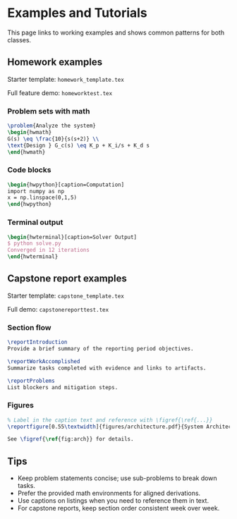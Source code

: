 # Examples and Tutorials

This page links to working examples and shows common patterns for both classes.

## Homework examples

Starter template: `homework_template.tex`

Full feature demo: `homeworktest.tex`

### Problem sets with math
```latex
\problem{Analyze the system}
\begin{hwmath}
G(s) \eq \frac{10}{s(s+2)} \\
\text{Design } G_c(s) \eq K_p + K_i/s + K_d s
\end{hwmath}
```

### Code blocks
```latex
\begin{hwpython}[caption=Computation]
import numpy as np
x = np.linspace(0,1,5)
\end{hwpython}
```

### Terminal output
```latex
\begin{hwterminal}[caption=Solver Output]
$ python solve.py
Converged in 12 iterations
\end{hwterminal}
```

## Capstone report examples

Starter template: `capstone_template.tex`

Full demo: `capstonereporttest.tex`

### Section flow
```latex
\reportIntroduction
Provide a brief summary of the reporting period objectives.

\reportWorkAccomplished
Summarize tasks completed with evidence and links to artifacts.

\reportProblems
List blockers and mitigation steps.
```

### Figures
```latex
% Label in the caption text and reference with \figref{\ref{...}}
\reportfigure[0.55\textwidth]{figures/architecture.pdf}{System Architecture \label{fig:arch}}

See \figref{\ref{fig:arch}} for details.
```

## Tips

- Keep problem statements concise; use sub-problems to break down tasks.
- Prefer the provided math environments for aligned derivations.
- Use captions on listings when you need to reference them in text.
- For capstone reports, keep section order consistent week over week.
